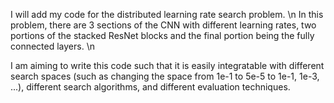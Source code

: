 I will add my code for the distributed learning rate search problem. \n
In this problem, there are 3 sections of the CNN with different learning rates, two portions of the stacked ResNet blocks and the final portion being the fully connected layers. \n

I am aiming to write this code such that it is easily integratable with different search spaces (such as changing the space from 1e-1 to 5e-5 to 1e-1, 1e-3, ...), different search algorithms, and different evaluation techniques.
